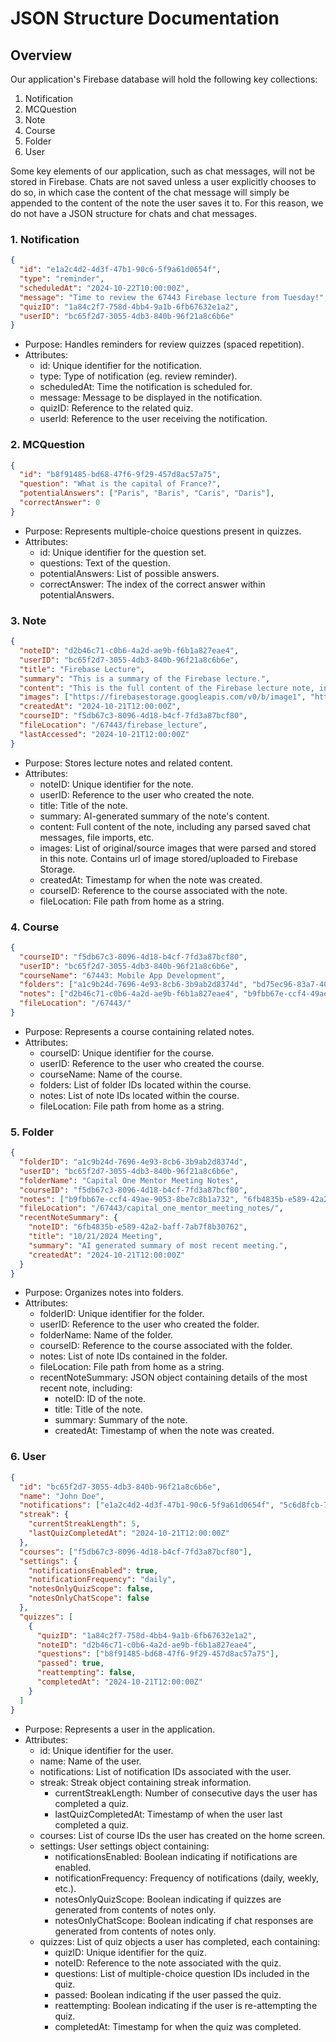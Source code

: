 # JSON Structure Documentation

## Overview

Our application's Firebase database will hold the following key collections:

1. Notification
2. MCQuestion
3. Note
4. Course
5. Folder
6. User

Some key elements of our application, such as chat messages, will not be stored in Firebase. Chats are not saved unless a user explicitly chooses to do so, in which case the content of the chat message will simply be appended to the content of the note the user saves it to. For this reason, we do not have a JSON structure for chats and chat messages.


### 1. Notification
```json
{
  "id": "e1a2c4d2-4d3f-47b1-90c6-5f9a61d0654f",
  "type": "reminder",
  "scheduledAt": "2024-10-22T10:00:00Z",
  "message": "Time to review the 67443 Firebase lecture from Tuesday!",
  "quizID": "1a84c2f7-758d-4bb4-9a1b-6fb67632e1a2",
  "userID": "bc65f2d7-3055-4db3-840b-96f21a8c6b6e"
}
```
- Purpose: Handles reminders for review quizzes (spaced repetition).
- Attributes:
    - id: Unique identifier for the notification.
    - type: Type of notification (eg. review reminder).
    - scheduledAt: Time the notification is scheduled for.
    - message: Message to be displayed in the notification.
    - quizID: Reference to the related quiz.
    - userId: Reference to the user receiving the notification.


### 2. MCQuestion
```json
{
  "id": "b8f91485-bd68-47f6-9f29-457d8ac57a75",
  "question": "What is the capital of France?",
  "potentialAnswers": ["Paris", "Baris", "Caris", "Daris"],
  "correctAnswer": 0
}
```
- Purpose: Represents multiple-choice questions present in quizzes.
- Attributes:
    - id: Unique identifier for the question set.
    - questions: Text of the question.
    - potentialAnswers: List of possible answers.
    - correctAnswer: The index of the correct answer within potentialAnswers.

### 3. Note
```json
{
  "noteID": "d2b46c71-c0b6-4a2d-ae9b-f6b1a827eae4",
  "userID": "bc65f2d7-3055-4db3-840b-96f21a8c6b6e",
  "title": "Firebase Lecture",
  "summary": "This is a summary of the Firebase lecture.",
  "content": "This is the full content of the Firebase lecture note, including parsed saved chat messages, file imports, etc.",
  "images": ["https://firebasestorage.googleapis.com/v0/b/image1", "https://firebasestorage.googleapis.com/v0/b/image2"],
  "createdAt": "2024-10-21T12:00:00Z",
  "courseID": "f5db67c3-8096-4d18-b4cf-7fd3a87bcf80",
  "fileLocation": "/67443/firebase_lecture",
  "lastAccessed": "2024-10-21T12:00:00Z"
}
```
- Purpose: Stores lecture notes and related content.
- Attributes:
    - noteID: Unique identifier for the note.
    - userID: Reference to the user who created the note.
    - title: Title of the note.
    - summary: AI-generated summary of the note's content.
    - content: Full content of the note, including any parsed saved chat messages, file imports, etc.
    - images: List of original/source images that were parsed and stored in this note. Contains url of image stored/uploaded to Firebase Storage.
    - createdAt: Timestamp for when the note was created.
    - courseID: Reference to the course associated with the note.
    - fileLocation: File path from home as a string.

### 4. Course
```json
{
  "courseID": "f5db67c3-8096-4d18-b4cf-7fd3a87bcf80",
  "userID": "bc65f2d7-3055-4db3-840b-96f21a8c6b6e",
  "courseName": "67443: Mobile App Development",
  "folders": ["a1c9b24d-7696-4e93-8cb6-3b9ab2d8374d", "bd75ec96-83a7-4022-b92a-2ad8c3b9e1c3"],
  "notes": ["d2b46c71-c0b6-4a2d-ae9b-f6b1a827eae4", "b9fbb67e-ccf4-49ae-9053-8be7c8b1a732"],
  "fileLocation": "/67443/"
}
```
- Purpose: Represents a course containing related notes.
- Attributes:
    - courseID: Unique identifier for the course.
    - userID: Reference to the user who created the course.
    - courseName: Name of the course.
    - folders: List of folder IDs located within the course.
    - notes: List of note IDs located within the course.
    - fileLocation: File path from home as a string.

### 5. Folder
```json
{
  "folderID": "a1c9b24d-7696-4e93-8cb6-3b9ab2d8374d",
  "userID": "bc65f2d7-3055-4db3-840b-96f21a8c6b6e",
  "folderName": "Capital One Mentor Meeting Notes",
  "courseID": "f5db67c3-8096-4d18-b4cf-7fd3a87bcf80",
  "notes": ["b9fbb67e-ccf4-49ae-9053-8be7c8b1a732", "6fb4835b-e589-42a2-baff-7ab7f8b30762"],
  "fileLocation": "/67443/capital_one_mentor_meeting_notes/",
  "recentNoteSummary": {
    "noteID": "6fb4835b-e589-42a2-baff-7ab7f8b30762",
    "title": "10/21/2024 Meeting",
    "summary": "AI generated summary of most recent meeting.",
    "createdAt": "2024-10-21T12:00:00Z"
  }
}
```
- Purpose: Organizes notes into folders.
- Attributes:
    - folderID: Unique identifier for the folder.
    - userID: Reference to the user who created the folder.
    - folderName: Name of the folder.
    - courseID: Reference to the course associated with the folder.
    - notes: List of note IDs contained in the folder.
    - fileLocation: File path from home as a string.
    - recentNoteSummary: JSON object containing details of the most recent note, including:
        - noteID: ID of the note.
        - title: Title of the note.
        - summary: Summary of the note.
        - createdAt: Timestamp of when the note was created.

### 6. User
```json
{
  "id": "bc65f2d7-3055-4db3-840b-96f21a8c6b6e",
  "name": "John Doe",
  "notifications": ["e1a2c4d2-4d3f-47b1-90c6-5f9a61d0654f", "5c6d8fcb-7854-4b63-9496-d65ef28d2469"],
  "streak": {
    "currentStreakLength": 5,
    "lastQuizCompletedAt": "2024-10-21T12:00:00Z"
  },
  "courses": ["f5db67c3-8096-4d18-b4cf-7fd3a87bcf80"],
  "settings": {
    "notificationsEnabled": true,
    "notificationFrequency": "daily",
    "notesOnlyQuizScope": false,
    "notesOnlyChatScope": false
  },
  "quizzes": [
    {
      "quizID": "1a84c2f7-758d-4bb4-9a1b-6fb67632e1a2",
      "noteID": "d2b46c71-c0b6-4a2d-ae9b-f6b1a827eae4",
      "questions": ["b8f91485-bd68-47f6-9f29-457d8ac57a75"],
      "passed": true,
      "reattempting": false,
      "completedAt": "2024-10-21T12:00:00Z"
    }
  ]
}
```
- Purpose: Represents a user in the application.
- Attributes:
    - id: Unique identifier for the user.
    - name: Name of the user.
    - notifications: List of notification IDs associated with the user.
    - streak: Streak object containing streak information.
        - currentStreakLength: Number of consecutive days the user has completed a quiz.
        - lastQuizCompletedAt: Timestamp of when the user last completed a quiz.
    - courses: List of course IDs the user has created on the home screen.
    - settings: User settings object containing:
        - notificationsEnabled: Boolean indicating if notifications are enabled.
        - notificationFrequency: Frequency of notifications (daily, weekly, etc.).
        - notesOnlyQuizScope: Boolean indicating if quizzes are generated from contents of notes only.
        - notesOnlyChatScope: Boolean indicating if chat responses are generated from contents of notes only.
    - quizzes: List of quiz objects a user has completed, each containing:
        - quizID: Unique identifier for the quiz.
        - noteID: Reference to the note associated with the quiz.
        - questions: List of multiple-choice question IDs included in the quiz.
        - passed: Boolean indicating if the user passed the quiz.
        - reattempting: Boolean indicating if the user is re-attempting the quiz.
        - completedAt: Timestamp for when the quiz was completed.
